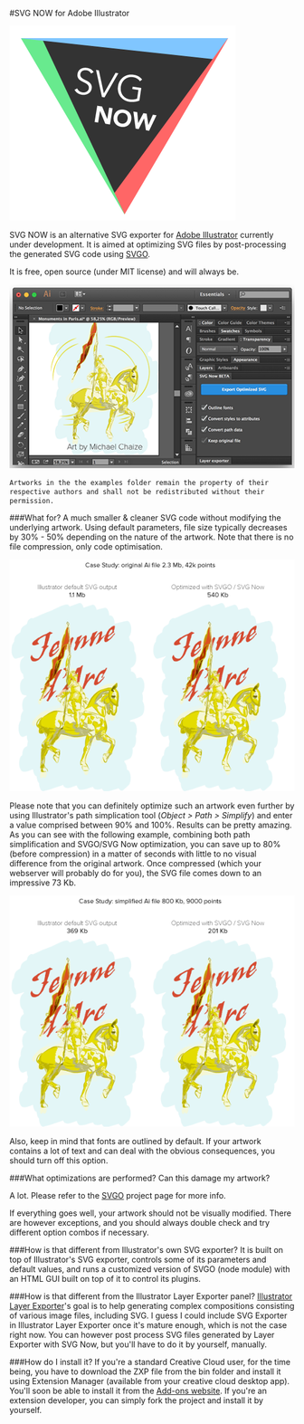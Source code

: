 #SVG NOW for Adobe Illustrator

![image](pics/SVGNOW.png)

SVG NOW is an alternative SVG exporter for [Adobe Illustrator](http://www.adobe.com/products/illustrator.html) currently under development. It is aimed at optimizing SVG files by post-processing the generated SVG code using [SVGO](https://github.com/svg/svgo).

It is free, open source (under MIT license) and will always be.

![image](pics/screencap.png)

	Artworks in the the examples folder remain the property of their respective authors and shall not be redistributed without their permission.


###What for?
A much smaller & cleaner SVG code without modifying the underlying artwork. Using default parameters, file size typically decreases by 30% - 50% depending on the nature of the artwork. Note that there is no file compression, only code optimisation.

![image](pics/jeanne-compared.png)

Please note that you can definitely optimize such an artwork even further by using Illustrator's path simplication tool (*Object > Path > Simplify*) and enter a value comprised between 90% and 100%. Results can be pretty amazing. As you can see with the following example, combining both path simplification and SVGO/SVG Now optimization, you can save up to 80% (before compression) in a matter of seconds with little to no visual difference from the original artwork. Once compressed (which your webserver will probably do for you), the SVG file comes down to an impressive 73 Kb.

![image](pics/jeanne-compared-simplified.png)

Also, keep in mind that fonts are outlined by default. If your artwork contains a lot of text and can deal with the obvious consequences, you should turn off this option.

###What optimizations are performed? Can this damage my artwork?

A lot. Please refer to the [SVGO](https://github.com/svg/svgo) project page for more info.

If everything goes well, your artwork should not be visually modified. There are however exceptions, and you should always double check and try different option combos if necessary.


###How is that different from Illustrator's own SVG exporter?
It is built on top of Illustrator's SVG exporter, controls some of its parameters and default values, and runs a customized version of SVGO (node module) with an HTML GUI built on top of it to control its plugins.


###How is that different from the Illustrator Layer Exporter panel?
[Illustrator Layer Exporter](https://github.com/davidderaedt/Illustrator-Layer-Exporter)'s goal is to help generating complex compositions consisting of various image files, including SVG. I guess I could include SVG Exporter in Illustrator Layer Exporter once it's mature enough, which is not the case right now. You can however post process SVG files generated by Layer Exporter with SVG Now, but you'll have to do it by yourself, manually.

###How do I install it?
If you're a standard Creative Cloud user, for the time being, you have to download the ZXP file from the bin folder and install it using Extension Manager (available from your creative cloud desktop app). You'll soon be able to install it from the [Add-ons website](https://creative.adobe.com/addons).
If you're an extension developer, you can simply fork the project and install it by yourself.